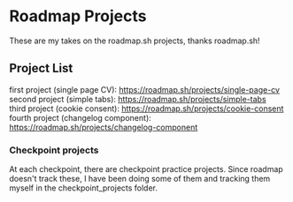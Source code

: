 # Roadmap Projects
These are my takes on the roadmap.sh projects, thanks roadmap.sh!

## Project List

first project (single page CV): https://roadmap.sh/projects/single-page-cv
<br>
second project (simple tabs): https://roadmap.sh/projects/simple-tabs
<br>
third project (cookie consent): https://roadmap.sh/projects/cookie-consent
<br>
fourth project (changelog component): https://roadmap.sh/projects/changelog-component

### Checkpoint projects

At each checkpoint, there are checkpoint practice projects. Since roadmap doesn't track these, I have been doing some of them and 
tracking them myself in the checkpoint_projects folder.
